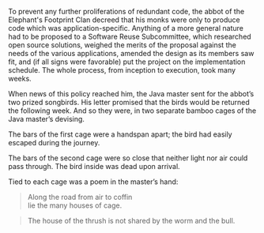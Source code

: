 To prevent any further proliferations of redundant code, the
abbot of the Elephant's Footprint Clan decreed that his
monks were only to produce code which was
application-specific.  Anything of a more general nature had
to be proposed to a Software Reuse Subcommittee, which
researched open source solutions, weighed the merits of the
proposal against the needs of the various applications,
amended the design as its members saw fit, and (if all signs
were favorable) put the project on the implementation
schedule.  The whole process, from inception to execution,
took many weeks.

When news of this policy reached him, the Java master sent
for the abbot’s two prized songbirds.  His letter promised
that the birds would be returned the following week.  And so
they were, in two separate bamboo cages of the Java master’s
devising.

The bars of the first cage were a handspan apart; the bird
had easily escaped during the journey.

The bars of the second cage were so close that neither light
nor air could pass through.  The bird inside was dead upon
arrival.

Tied to each cage was a poem in the master’s hand:

>    Along the road 
   from air to coffin  
   lie the many houses of cage. 

>    The house of the thrush 
   is not shared 
   by the worm and the bull.

